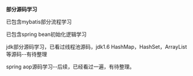 __部分源码学习__

已包含mybatis部分流程学习

已包含spring bean初始化逻辑学习

jdk部分源码学习，已看过线程池源码，jdk1.6 HashMap，HashSet，ArrayList等源码--有待整理

spring aop源码学习--后续，已经看过一遍，有待整理。
